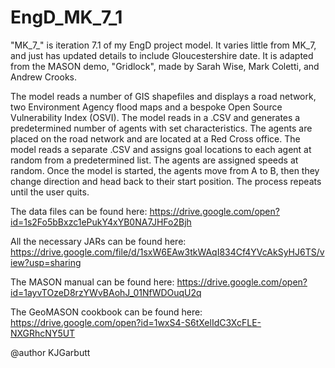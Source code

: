 # EngD_MK_7_1

"MK_7_" is iteration 7.1 of my EngD project model. It varies little from MK_7, and just has updated
details to include Gloucestershire date. It is adapted from  the MASON demo, "Gridlock", made by 
Sarah Wise, Mark Coletti, and Andrew Crooks.

The model reads a number of GIS shapefiles and displays a road network, two  Environment Agency
flood maps and a bespoke Open Source Vulnerability Index (OSVI).
The model reads in a .CSV and generates a predetermined number of agents with set  characteristics.
The agents are placed on the road network and are located at  a Red Cross office.
The model reads a separate .CSV and assigns goal locations to   each agent at random from a 
predetermined list.
The agents are assigned speeds at  random. 
Once the model is started, the agents move from A to B, then they change direction 
and head back to their start position. The process repeats until the user quits.

The data files can be found here: https://drive.google.com/open?id=1s2Fo5bBxzc1ePukY4xYB0NA7JHFo2Bjh

All the necessary JARs can be found here: https://drive.google.com/file/d/1sxW6EAw3tkWAqI834Cf4YVcAkSyHJ6TS/view?usp=sharing

The MASON manual can be found here: https://drive.google.com/open?id=1ayvTOzeD8rzYWvBAohJ_01NfWDOuqU2q

The GeoMASON cookbook can be found here: https://drive.google.com/open?id=1wxS4-S6tXelIdC3XcFLE-NXGRhcNY5UT

@author KJGarbutt
